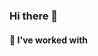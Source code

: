 ### Hi there 👋

#### 🔭 I've worked with 

<p align="left">
    <img src="https://img.shields.io/badge/Python-3776AB?style=for-the-badge&logo=python&logoColor=white" alt="">
    <img src="https://img.shields.io/badge/C++-00599C?logo=cplusplus&logoColor=white&style=flat" alt="">
    <img src="https://img.shields.io/badge/HTML-E34F26?logo=html5&logoColor=white&style=flat" alt="">
    <img src="https://img.shields.io/badge/Java-F7DF1E?logo=java&logoColor=white&style=flat" alt="">
    <img src="https://img.shields.io/badge/Docker-2496ED?logo=docker&logoColor=white&style=flat" alt="">
    
</p>

<!--
**sabrizzs/sabrizzs** is a ✨ _special_ ✨ repository because its `README.md` (this file) appears on your GitHub profile.

Here are some ideas to get you started:

- 🔭 I’m currently working on ...
- 🌱 I’m currently learning ...
- 👯 I’m looking to collaborate on ...
- 🤔 I’m looking for help with ...
- 💬 Ask me about ...
- 📫 How to reach me: ...
- 😄 Pronouns: ...
- ⚡ Fun fact: ...
-->
